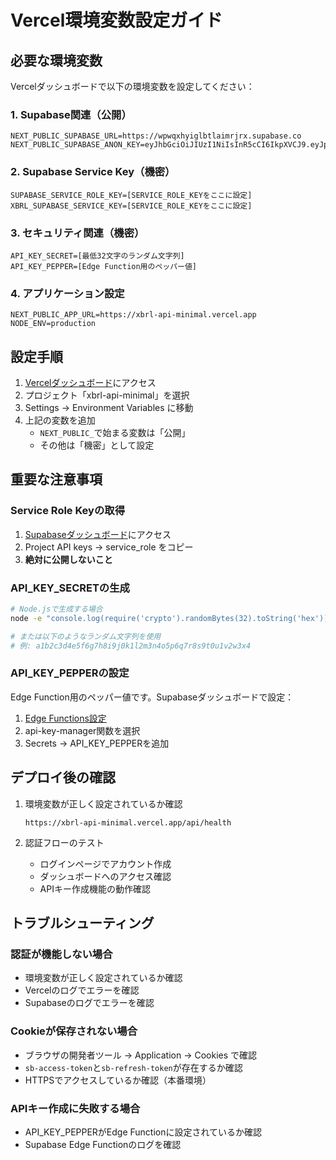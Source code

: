 # Vercel環境変数設定ガイド

## 必要な環境変数

Vercelダッシュボードで以下の環境変数を設定してください：

### 1. Supabase関連（公開）
```
NEXT_PUBLIC_SUPABASE_URL=https://wpwqxhyiglbtlaimrjrx.supabase.co
NEXT_PUBLIC_SUPABASE_ANON_KEY=eyJhbGciOiJIUzI1NiIsInR5cCI6IkpXVCJ9.eyJpc3MiOiJzdXBhYmFzZSIsInJlZiI6Indwd3F4aHlpZ2xidGxhaW1yanJ4Iiwicm9sZSI6ImFub24iLCJpYXQiOjE3NTgyMTk1NDEsImV4cCI6MjA3Mzc5NTU0MX0.aGMCRtTRIbdUMRTdJ7KFZ7oJ2krkD7QWzUEcTs7Jlfs
```

### 2. Supabase Service Key（機密）
```
SUPABASE_SERVICE_ROLE_KEY=[SERVICE_ROLE_KEYをここに設定]
XBRL_SUPABASE_SERVICE_KEY=[SERVICE_ROLE_KEYをここに設定]
```

### 3. セキュリティ関連（機密）
```
API_KEY_SECRET=[最低32文字のランダム文字列]
API_KEY_PEPPER=[Edge Function用のペッパー値]
```

### 4. アプリケーション設定
```
NEXT_PUBLIC_APP_URL=https://xbrl-api-minimal.vercel.app
NODE_ENV=production
```

## 設定手順

1. [Vercelダッシュボード](https://vercel.com/dashboard)にアクセス
2. プロジェクト「xbrl-api-minimal」を選択
3. Settings → Environment Variables に移動
4. 上記の変数を追加
   - `NEXT_PUBLIC_`で始まる変数は「公開」
   - その他は「機密」として設定

## 重要な注意事項

### Service Role Keyの取得
1. [Supabaseダッシュボード](https://supabase.com/dashboard/project/wpwqxhyiglbtlaimrjrx/settings/api)にアクセス
2. Project API keys → service_role をコピー
3. **絶対に公開しないこと**

### API_KEY_SECRETの生成
```bash
# Node.jsで生成する場合
node -e "console.log(require('crypto').randomBytes(32).toString('hex'))"

# または以下のようなランダム文字列を使用
# 例: a1b2c3d4e5f6g7h8i9j0k1l2m3n4o5p6q7r8s9t0u1v2w3x4
```

### API_KEY_PEPPERの設定
Edge Function用のペッパー値です。Supabaseダッシュボードで設定：
1. [Edge Functions設定](https://supabase.com/dashboard/project/wpwqxhyiglbtlaimrjrx/functions)
2. api-key-manager関数を選択
3. Secrets → API_KEY_PEPPERを追加

## デプロイ後の確認

1. 環境変数が正しく設定されているか確認
   ```
   https://xbrl-api-minimal.vercel.app/api/health
   ```

2. 認証フローのテスト
   - ログインページでアカウント作成
   - ダッシュボードへのアクセス確認
   - APIキー作成機能の動作確認

## トラブルシューティング

### 認証が機能しない場合
- 環境変数が正しく設定されているか確認
- Vercelのログでエラーを確認
- Supabaseのログでエラーを確認

### Cookieが保存されない場合
- ブラウザの開発者ツール → Application → Cookies で確認
- `sb-access-token`と`sb-refresh-token`が存在するか確認
- HTTPSでアクセスしているか確認（本番環境）

### APIキー作成に失敗する場合
- API_KEY_PEPPERがEdge Functionに設定されているか確認
- Supabase Edge Functionのログを確認
